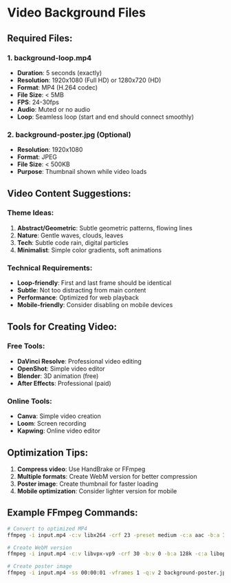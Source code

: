 # Video Background Files

## Required Files:

### 1. background-loop.mp4
- **Duration**: 5 seconds (exactly)
- **Resolution**: 1920x1080 (Full HD) or 1280x720 (HD)
- **Format**: MP4 (H.264 codec)
- **File Size**: < 5MB
- **FPS**: 24-30fps
- **Audio**: Muted or no audio
- **Loop**: Seamless loop (start and end should connect smoothly)

### 2. background-poster.jpg (Optional)
- **Resolution**: 1920x1080
- **Format**: JPEG
- **File Size**: < 500KB
- **Purpose**: Thumbnail shown while video loads

## Video Content Suggestions:

### Theme Ideas:
1. **Abstract/Geometric**: Subtle geometric patterns, flowing lines
2. **Nature**: Gentle waves, clouds, leaves
3. **Tech**: Subtle code rain, digital particles
4. **Minimalist**: Simple color gradients, soft animations

### Technical Requirements:
- **Loop-friendly**: First and last frame should be identical
- **Subtle**: Not too distracting from main content
- **Performance**: Optimized for web playback
- **Mobile-friendly**: Consider disabling on mobile devices

## Tools for Creating Video:

### Free Tools:
- **DaVinci Resolve**: Professional video editing
- **OpenShot**: Simple video editor
- **Blender**: 3D animation (free)
- **After Effects**: Professional (paid)

### Online Tools:
- **Canva**: Simple video creation
- **Loom**: Screen recording
- **Kapwing**: Online video editor

## Optimization Tips:

1. **Compress video**: Use HandBrake or FFmpeg
2. **Multiple formats**: Create WebM version for better compression
3. **Poster image**: Create thumbnail for faster loading
4. **Mobile optimization**: Consider lighter version for mobile

## Example FFmpeg Commands:

```bash
# Convert to optimized MP4
ffmpeg -i input.mp4 -c:v libx264 -crf 23 -preset medium -c:a aac -b:a 128k -movflags +faststart background-loop.mp4

# Create WebM version
ffmpeg -i input.mp4 -c:v libvpx-vp9 -crf 30 -b:v 0 -b:a 128k -c:a libopus background-loop.webm

# Create poster image
ffmpeg -i input.mp4 -ss 00:00:01 -vframes 1 -q:v 2 background-poster.jpg
```
